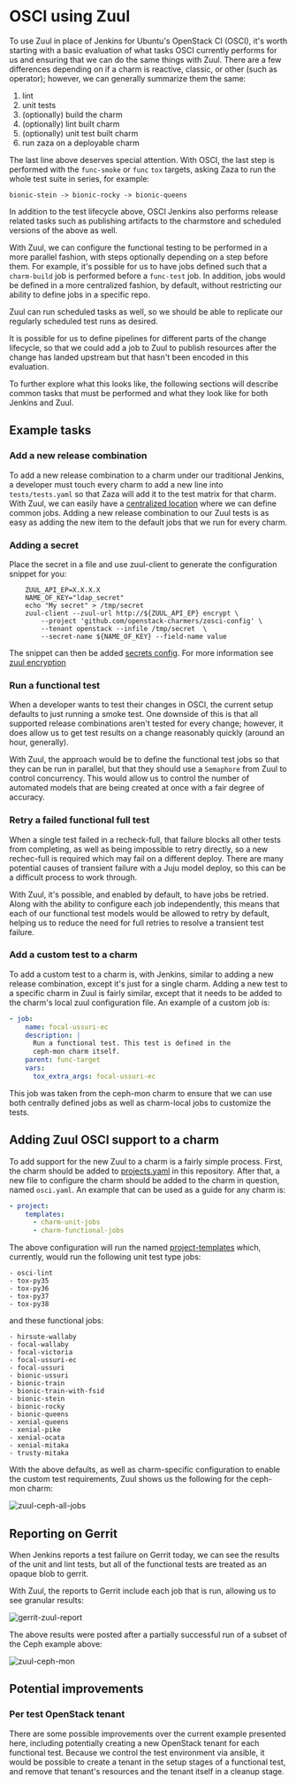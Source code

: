 # OSCI using Zuul

To use Zuul in place of Jenkins for Ubuntu's OpenStack CI (OSCI), it's worth
starting with a basic evaluation of what tasks OSCI currently performs for us
and ensuring that we can do the same things with Zuul. There are a few
differences depending on if a charm is reactive, classic, or other (such
as operator); however, we can generally summarize them the same:

1. lint
1. unit tests
1. (optionally) build the charm
1. (optionally) lint built charm
1. (optionally) unit test built charm
1. run zaza on a deployable charm

The last line above deserves special attention. With OSCI, the last step is
performed with the `func-smoke` or `func` `tox` targets, asking Zaza to run
the whole test suite in series, for example: 

```
bionic-stein -> bionic-rocky -> bionic-queens
```

In addition to the test lifecycle above, OSCI Jenkins also performs release
related tasks such as publishing artifacts to the charmstore and scheduled
versions of the above as well.

With Zuul, we can configure the functional testing to be performed in a more
parallel fashion, with steps optionally depending on a step before them. For
example, it's possible for us to have jobs defined such that a `charm-build`
job is performed before a `func-test` job. In addition, jobs would be defined
in a more centralized fashion, by default, without restricting our ability to
define jobs in a specific repo.

Zuul can run scheduled tasks as well, so we should be able to replicate our
regularly scheduled test runs as desired.

It is possible for us to define pipelines for different parts of the change
lifecycle, so that we could add a job to Zuul to publish resources after the
change has landed upstream but that hasn't been encoded in this evaluation.

To further explore what this looks like, the following sections will describe
common tasks that must be performed and what they look like for both Jenkins
and Zuul.

## Example tasks

### Add a new release combination

To add a new release combination to a charm under our traditional Jenkins,
a developer must touch every charm to add a new line into `tests/tests.yaml`
so that Zaza will add it to the test matrix for that charm. With Zuul, we can
easily have a [centralized location](./zuul.d/project-templates.yaml) where we
can define common jobs. Adding a new release combination to our Zuul tests is
as easy as adding the new item to the default jobs that we run for every charm.

### Adding a secret

Place the secret in a file and use zuul-client to generate the configuration
snippet for you:

```
    ZUUL_API_EP=X.X.X.X
    NAME_OF_KEY="ldap_secret"
    echo "My secret" > /tmp/secret
    zuul-client --zuul-url http://${ZUUL_API_EP} encrypt \
        --project 'github.com/openstack-charmers/zosci-config' \
        --tenant openstack --infile /tmp/secret  \
        --secret-name ${NAME_OF_KEY} --field-name value
```

The snippet can then be added [secrets config](.zuul.d/secrets.yaml). For more
information see
[zuul encryption](https://zuul-ci.org/docs/zuul/discussion/encryption.html)

### Run a functional test

When a developer wants to test their changes in OSCI, the current setup
defaults to just running a smoke test. One downside of this is that all
supported release combinations aren't tested for every change; however, it
does allow us to get test results on a change reasonably quickly (around an
hour, generally).

With Zuul, the approach would be to define the functional test jobs so that
they can be run in parallel, but that they should use a `Semaphore` from Zuul
to control concurrency. This would allow us to control the number of automated
models that are being created at once with a fair degree of accuracy.

### Retry a failed functional full test

When a single test failed in a recheck-full, that failure blocks all other
tests from completing, as well as being impossible to retry directly, so a new
rechec-full is required which may fail on a different deploy. There are many
potential causes of transient failure with a Juju model deploy, so this can be
a difficult process to work through.

With Zuul, it's possible, and enabled by default, to have jobs be retried.
Along with the ability to configure each job independently, this means that
each of our functional test models would be allowed to retry by default,
helping us to reduce the need for full retries to resolve a transient test
failure.

### Add a custom test to a charm

To add a custom test to a charm is, with Jenkins, similar to adding a new
release combination, except it's just for a single charm. Adding a new test
to a specific charm in Zuul is fairly similar, except that it needs to be added
to the charm's local zuul configuration file. An example of a custom job is:

```yaml
- job:
    name: focal-ussuri-ec
    description: |
      Run a functional test. This test is defined in the
      ceph-mon charm itself.
    parent: func-target
    vars:
      tox_extra_args: focal-ussuri-ec
```

This job was taken from the ceph-mon charm to ensure that we can use both
centrally defined jobs as well as charm-local jobs to customize the tests.

## Adding Zuul OSCI support to a charm

To add support for the new Zuul to a charm is a fairly simple process.
First, the charm should be added to [projects.yaml](./zuul.d/projects.yaml) in
this repository. After that, a new file to configure the charm should be added
to the charm in question, named `osci.yaml`. An example that can be used as a
guide for any charm is:

```yaml
- project:
    templates:
      - charm-unit-jobs
      - charm-functional-jobs
```

The above configuration will run the named
[project-templates](./zuul.d/project-template.yaml) which, currently, would
run the following unit test type jobs:

```
- osci-lint
- tox-py35
- tox-py36
- tox-py37
- tox-py38
```

and these functional jobs:

```
- hirsute-wallaby
- focal-wallaby
- focal-victoria
- focal-ussuri-ec
- focal-ussuri
- bionic-ussuri
- bionic-train
- bionic-train-with-fsid
- bionic-stein
- bionic-rocky
- bionic-queens
- xenial-queens
- xenial-pike
- xenial-ocata
- xenial-mitaka
- trusty-mitaka
```

With the above defaults, as well as charm-specific configuration to enable
the custom test requirements, Zuul shows us the following for the ceph-mon
charm:

![zuul-ceph-all-jobs](images/zuul-ceph-mon-all-jobs.png)

## Reporting on Gerrit

When Jenkins reports a test failure on Gerrit today, we can see the results
of the unit and lint tests, but all of the functional tests are treated as an
opaque blob to gerrit.

With Zuul, the reports to Gerrit include each job that is run, allowing us to
see granular results:

![gerrit-zuul-report](images/gerrit-zuul-report.png)

The above results were posted after a partially successful run of a subset
of the Ceph example above:

![zuul-ceph-mon](images/zuul-ceph-mon.png)

## Potential improvements

### Per test OpenStack tenant

There are some possible improvements over the current example presented here,
including potentially creating a new OpenStack tenant for each functional test.
Because we control the test environment via ansible, it would be possible to
create a tenant in the setup stages of a functional test, and remove that
tenant's resources and the tenant itself in a cleanup stage.
